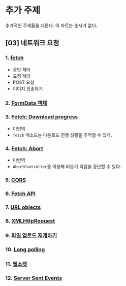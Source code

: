 # 추가 주제

추가적인 주제들을 다룬다. 이 파트는 순서가 없다.

## [03] 네트워크 요청
### 1. [fetch](https://github.com/autroshot/studyroom/blob/main/01-javascript/03-%EC%B6%94%EA%B0%80%20%EC%A3%BC%EC%A0%9C/03-%EB%84%A4%ED%8A%B8%EC%9B%8C%ED%81%AC%20%EC%9A%94%EC%B2%AD/01-fetch.md#fetch)
- 응답 헤더
- 요청 헤더
- POST 요청
- 이미지 전송하기
### 2. [FormData 객체](https://github.com/autroshot/studyroom/blob/main/01-javascript/03-%EC%B6%94%EA%B0%80%20%EC%A3%BC%EC%A0%9C/03-%EB%84%A4%ED%8A%B8%EC%9B%8C%ED%81%AC%20%EC%9A%94%EC%B2%AD/02-FormData%20%EA%B0%9D%EC%B2%B4.md#formdata-%EA%B0%9D%EC%B2%B4)
### 3. [Fetch: Download progress]()
- 미번역
- `fetch` 메소드는 다운로드 진행 상황을 추적할 수 있다.
### 4. [Fetch: Abort]()
- 미번역
- `AbortController`를 이용해 비동기 작업을 중단할 수 있다.
### 5. [CORS]()
### 6. [Fetch API]()
### 7. [URL objects]()
### 8. [XMLHttpRequest]()
### 9. [파일 업로드 재개하기]()
### 10. [Long polling]()
### 11. [웹소켓]()
### 12. [Server Sent Events]()
